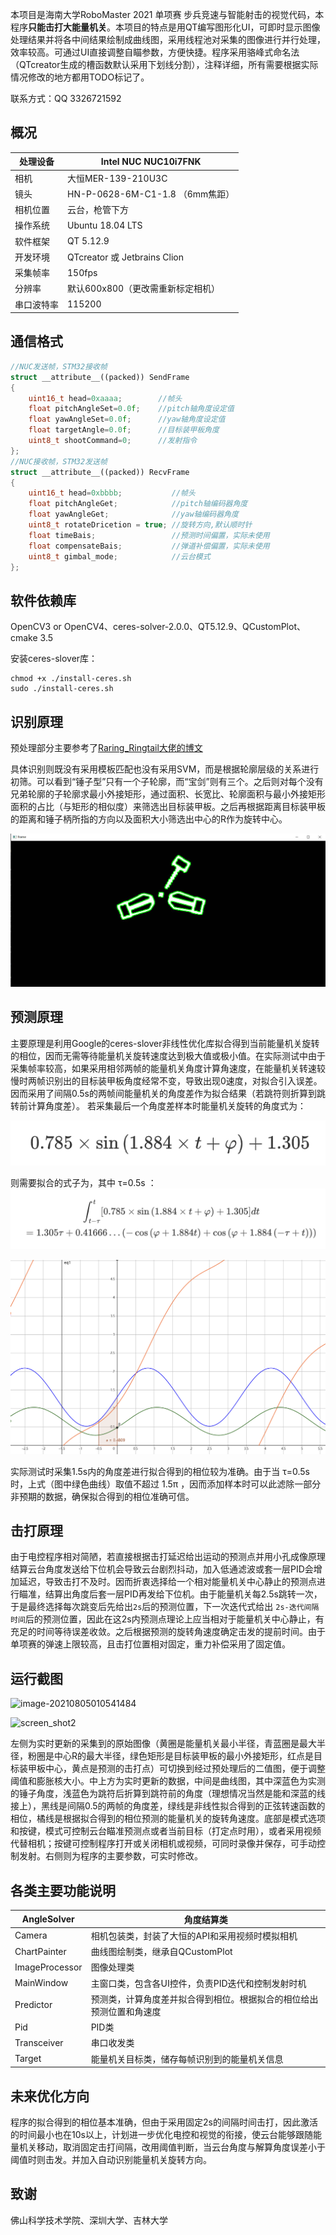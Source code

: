 本项目是海南大学RoboMaster 2021 单项赛 步兵竞速与智能射击的视觉代码，本程序**只能击打大能量机关**。本项目的特点是用QT编写图形化UI，可即时显示图像处理结果并将各中间结果绘制成曲线图，采用线程池对采集的图像进行并行处理，效率较高。可通过UI直接调整自瞄参数，方便快捷。程序采用骆峰式命名法（QTcreator生成的槽函数默认采用下划线分割），注释详细，所有需要根据实际情况修改的地方都用TODO标记了。

联系方式：QQ 3326721592

## 概况

| 处理设备 | Intel NUC NUC10i7FNK |
| -------- | ------------------------ |
| 相机 | 大恒MER-139-210U3C |
| 镜头 | HN-P-0628-6M-C1-1.8 （6mm焦距） |
| 相机位置 | 云台，枪管下方 |
| 操作系统 | Ubuntu 18.04 LTS |
| 软件框架 | QT 5.12.9 |
| 开发环境 | QTcreator 或 Jetbrains Clion |
| 采集帧率 | 150fps |
| 分辨率 | 默认600x800（更改需重新标定相机） |
| 串口波特率 | 115200 |

## 通信格式

```c++
//NUC发送帧，STM32接收帧
struct __attribute__((packed)) SendFrame
{
    uint16_t head=0xaaaa;   	 //帧头
    float pitchAngleSet=0.0f;    //pitch轴角度设定值
    float yawAngleSet=0.0f;      //yaw轴角度设定值
    float targetAngle=0.0f;      //目标装甲板角度
    uint8_t shootCommand=0;      //发射指令
};
//NUC接收帧，STM32发送帧
struct __attribute__((packed)) RecvFrame
{
    uint16_t head=0xbbbb;           //帧头
    float pitchAngleGet;            //pitch轴编码器角度
    float yawAngleGet;              //yaw轴编码器角度
    uint8_t rotateDricetion = true; //旋转方向,默认顺时针
    float timeBais;                 //预测时间偏置，实际未使用
    float compensateBais;           //弹道补偿偏置，实际未使用
    uint8_t gimbal_mode;	        //云台模式
};
```

## 软件依赖库

OpenCV3 or OpenCV4、ceres-solver-2.0.0、QT5.12.9、QCustomPlot、cmake 3.5

安装ceres-slover库：

```shell
chmod +x ./install-ceres.sh
sudo ./install-ceres.sh
```



## 识别原理

预处理部分主要参考了[Raring_Ringtail大佬的博文](https://blog.csdn.net/u010750137/article/details/100825793)

具体识别则既没有采用模板匹配也没有采用SVM，而是根据轮廓层级的关系进行初筛。可以看到“锤子型”只有一个子轮廓，而“宝剑”则有三个。之后则对每个没有兄弟轮廓的子轮廓求最小外接矩形，通过面积、长宽比、轮廓面积与最小外接矩形面积的占比（与矩形的相似度）来筛选出目标装甲板。之后再根据距离目标装甲板的距离和锤子柄所指的方向以及面积大小筛选出中心的R作为旋转中心。

![能量机关识别](./imgs/能量机关识别.jpg)

## 预测原理

主要原理是利用Google的ceres-slover非线性优化库拟合得到当前能量机关旋转的相位，因而无需等待能量机关旋转速度达到极大值或极小值。在实际测试中由于采集帧率较高，如果采用相邻两帧的能量机关角度计算角速度，在能量机关转速较慢时两帧识别出的目标装甲板角度经常不变，导致出现0速度，对拟合引入误差。因而采用了间隔0.5s的两帧间能量机关的角度差作为拟合结果（若跳符则折算到跳转前计算角度差）。
若采集最后一个角度差样本时能量机关旋转的角度式为：

![公式1](./imgs/公式1.png)

则需要拟合的式子为，其中 τ=0.5s ：
![公式2](./imgs/公式2.png)

![image-20210805234313091](./imgs/image-20210805234313091.png)

实际测试时采集1.5s内的角度差进行拟合得到的相位较为准确。由于当 τ=0.5s 时，上式（图中绿色曲线）取值不超过 1.5π ，因而添加样本时可以此滤除一部分非预期的数据，确保拟合得到的相位准确可信。

## 击打原理

由于电控程序相对简陋，若直接根据击打延迟给出运动的预测点并用小孔成像原理结算云台角度发送给下位机会导致云台剧烈抖动，加入低通滤波或套一层PID会增加延迟，导致击打不及时。因而折衷选择给一个相对能量机关中心静止的预测点进行瞄准，结算出角度后套一层PID再发给下位机。由于能量机关每2.5s跳转一次，于是最终选择每次跳变后先给出`2s`后的预测位置，下一次迭代式给出 `2s-迭代间隔时间`后的预测位置，因此在这2s内预测点理论上应当相对于能量机关中心静止，有充足的时间等待误差收敛。之后根据预测的旋转角速度确定击发的提前时间。由于单项赛的弹速上限较高，且击打位置相对固定，重力补偿采用了固定值。

## 运行截图

![image-20210805010541484](./imgs/screen_shot.gif)

![screen_shot2](./imgs/screen_shot2.gif)

左侧为实时更新的采集到的原始图像（黄圈是能量机关最小半径，青蓝圈是最大半径，粉圈是中心R的最大半径，绿色矩形是目标装甲板的最小外接矩形，红点是目标装甲板中心，黄点是预测的击打点）可切换到经过预处理后的二值图，便于调整阈值和膨胀核大小。中上方为实时更新的数据，中间是曲线图，其中深蓝色为实测的锤子角度，浅蓝色为跳符后折算到跳符前的角度（理想情况当然是能和深蓝的线接上），黑线是间隔0.5的两帧的角度差，绿线是非线性拟合得到的正弦转速函数的相位，橘线是根据拟合得到的相位预测的能量机关的旋转角速度。底部是模式选项和按键，模式可控制云台瞄准预测点或者当前目标（打定点时用），或者采用视频代替相机；按键可控制程序打开或关闭相机或视频，可同时录像并保存，可手动控制发射。右侧则为程序的主要参数，可实时修改。

## 各类主要功能说明

| AngleSolver    | 角度结算类                                                   |
| -------------- | ------------------------------------------------------------ |
| Camera         | 相机包装类，封装了大恒的API和采用视频时模拟相机              |
| ChartPainter   | 曲线图绘制类，继承自QCustomPlot                              |
| ImageProcessor | 图像处理类                                                   |
| MainWindow     | 主窗口类，包含各UI控件，负责PID迭代和控制发射时机            |
| Predictor      | 预测类，计算角度差并拟合得到相位。根据拟合的相位给出预测位置和角速度 |
| Pid            | PID类                                                        |
| Transceiver    | 串口收发类                                                   |
| Target         | 能量机关目标类，储存每帧识别到的能量机关信息                 |

## 未来优化方向

程序的拟合得到的相位基本准确，但由于采用固定2s的间隔时间击打，因此激活的时间最小也在10s以上，计划进一步优化电控和视觉的衔接，使云台能够跟随能量机关移动，取消固定击打间隔，改用阈值判断，当云台角度与解算角度误差小于阈值时则击发。并加入自动识别能量机关旋转方向。

## 致谢

佛山科学技术学院、深圳大学、吉林大学
